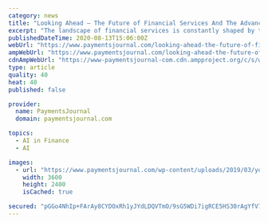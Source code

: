 ```yaml
---
category: news
title: "Looking Ahead — The Future of Financial Services And The Advancement of Fintech"
excerpt: "The landscape of financial services is constantly shaped by the use and evolution of financial technology that adjusts to changing"
publishedDateTime: 2020-08-13T15:06:00Z
webUrl: "https://www.paymentsjournal.com/looking-ahead-the-future-of-financial-services-and-the-advancement-of-fintech/"
ampWebUrl: "https://www.paymentsjournal.com/looking-ahead-the-future-of-financial-services-and-the-advancement-of-fintech/amp/"
cdnAmpWebUrl: "https://www-paymentsjournal-com.cdn.ampproject.org/c/s/www.paymentsjournal.com/looking-ahead-the-future-of-financial-services-and-the-advancement-of-fintech/amp/"
type: article
quality: 40
heat: 40
published: false

provider:
  name: PaymentsJournal
  domain: paymentsjournal.com

topics:
  - AI in Finance
  - AI

images:
  - url: "https://www.paymentsjournal.com/wp-content/uploads/2019/03/you-x-ventures-1439463-unsplash.jpg"
    width: 3600
    height: 2400
    isCached: true

secured: "pGGo4NhIp+FArAy8CYDOxRh1yJYdLDQVTmO/9sG5WDi7igRCE5HS30rAgYfV7S28/e4yNmbgUozSmUUQJQotQ2s9SnvaahQnD0cLLsF61uoPM/JjwfxzJpjcZUX4DFOoxE9h2MNGhThVQcRgRvwV4Qes69Jj2Pn2kO8LQLYxypazy7QXNUMXMbOcSmM6ZX1qgOeqOGRYKecNq2F17GOXVKOM+09hOapvldv1NFbTT6L59cTLHAxtljdgU6n8p7bBSP9zGgOssBdmXc7/WN5XMAval6KMe3yvK+hpQ5p5QDhyzj1u/7xVCjGyEnhgX1Ms4jRwSBFALOWvPkgenlsPfg==;9P297fOdkkeceLv2HqLPGA=="
---
```


